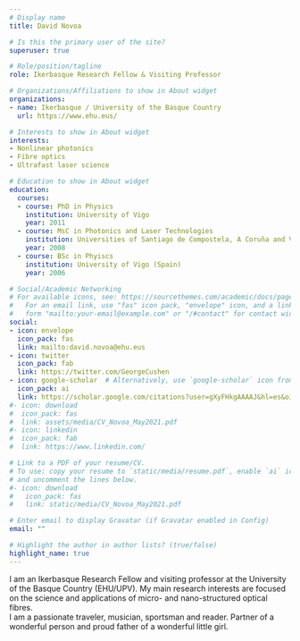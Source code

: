 ```yaml
---
# Display name
title: David Novoa

# Is this the primary user of the site?
superuser: true

# Role/position/tagline
role: Ikerbasque Research Fellow & Visiting Professor

# Organizations/Affiliations to show in About widget
organizations:
- name: Ikerbasque / University of the Basque Country
  url: https://www.ehu.eus/

# Interests to show in About widget
interests:
- Nonlinear photonics
- Fibre optics
- Ultrafast laser science

# Education to show in About widget
education:
  courses:
  - course: PhD in Physics
    institution: University of Vigo
    year: 2011
  - course: MsC in Photonics and Laser Technologies
    institution: Universities of Santiago de Compostela, A Coruña and Vigo (Spain)
    year: 2008
  - course: BSc in Phyiscs
    institution: University of Vigo (Spain)
    year: 2006

# Social/Academic Networking
# For available icons, see: https://sourcethemes.com/academic/docs/page-builder/#icons
#   For an email link, use "fas" icon pack, "envelope" icon, and a link in the
#   form "mailto:your-email@example.com" or "/#contact" for contact widget.
social:
- icon: envelope
  icon_pack: fas
  link: mailto:david.novoa@ehu.eus
- icon: twitter
  icon_pack: fab
  link: https://twitter.com/GeorgeCushen
- icon: google-scholar  # Alternatively, use `google-scholar` icon from `ai` icon pack
  icon_pack: ai
  link: https://scholar.google.com/citations?user=gXyFHkgAAAAJ&hl=es&oi=ao
#- icon: download
#  icon_pack: fas
#  link: assets/media/CV_Novoa_May2021.pdf
#- icon: linkedin
#  icon_pack: fab
#  link: https://www.linkedin.com/

# Link to a PDF of your resume/CV.
# To use: copy your resume to `static/media/resume.pdf`, enable `ai` icons in `params.toml`, 
# and uncomment the lines below.
#- icon: download
#   icon_pack: fas
#   link: static/media/CV_Novoa_May2021.pdf

# Enter email to display Gravatar (if Gravatar enabled in Config)
email: ""

# Highlight the author in author lists? (true/false)
highlight_name: true
---
```


I am an Ikerbasque Research Fellow and visiting professor at the University of the Basque Country (EHU/UPV). My main research interests are focused on the science and applications of micro- and nano-structured optical fibres.  
I am a passionate traveler, musician, sportsman and reader. Partner of a wonderful person and proud father of a wonderful little girl.


